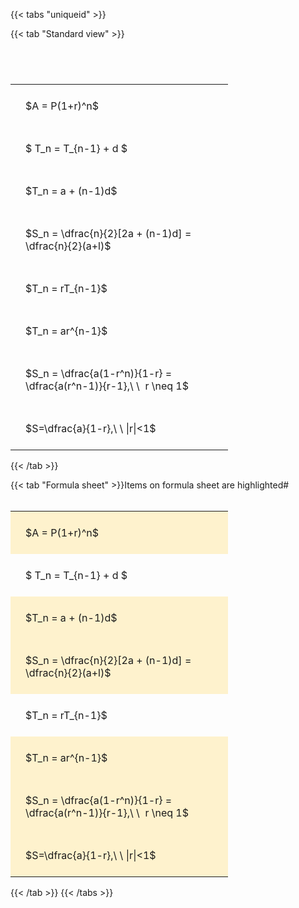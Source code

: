 ---
---

{{< tabs "uniqueid" >}}

{{< tab "Standard view" >}}

#  
<br>
<style type="text/css">
#T_02a09 th.col_heading {
  text-align: left;
  font-size: 1em;
}
#T_02a09 td {
  text-align: left;
  font-size: 1em;
  padding: 1.5em;
}
#T_02a09_row0_col0, #T_02a09_row1_col0, #T_02a09_row2_col0, #T_02a09_row3_col0, #T_02a09_row4_col0, #T_02a09_row5_col0, #T_02a09_row6_col0, #T_02a09_row7_col0 {
  width: 300px;
  white-space: pre-wrap;
}
</style>
<table id="T_02a09">
  <thead>
  </thead>
  <tbody>
    <tr>
      <td id="T_02a09_row0_col0" class="data row0 col0" >$A = P(1+r)^n$</td>
    </tr>
    <tr>
      <td id="T_02a09_row1_col0" class="data row1 col0" >$ T_n = T_{n-1} + d $</td>
    </tr>
    <tr>
      <td id="T_02a09_row2_col0" class="data row2 col0" >$T_n = a + (n-1)d$</td>
    </tr>
    <tr>
      <td id="T_02a09_row3_col0" class="data row3 col0" >$S_n = \dfrac{n}{2}[2a + (n-1)d] = \dfrac{n}{2}(a+l)$</td>
    </tr>
    <tr>
      <td id="T_02a09_row4_col0" class="data row4 col0" >$T_n = rT_{n-1}$</td>
    </tr>
    <tr>
      <td id="T_02a09_row5_col0" class="data row5 col0" >$T_n = ar^{n-1}$</td>
    </tr>
    <tr>
      <td id="T_02a09_row6_col0" class="data row6 col0" >$S_n = \dfrac{a(1-r^n)}{1-r} = \dfrac{a(r^n-1)}{r-1},\ \  r \neq 1$</td>
    </tr>
    <tr>
      <td id="T_02a09_row7_col0" class="data row7 col0" >$S=\dfrac{a}{1-r},\ \ |r|<1$</td>
    </tr>
  </tbody>
</table>
{{< /tab >}}

{{< tab "Formula sheet" >}}Items on formula sheet are highlighted#  
<br>
<style type="text/css">
#T_0607f th.col_heading {
  text-align: left;
  font-size: 1em;
}
#T_0607f td {
  text-align: left;
  font-size: 1em;
  padding: 1.5em;
}
#T_0607f_row0_col0, #T_0607f_row2_col0, #T_0607f_row3_col0, #T_0607f_row5_col0, #T_0607f_row6_col0, #T_0607f_row7_col0 {
  width: 300px;
  background-color: rgba(255,194,10, 0.2);
  white-space: pre-wrap;
}
#T_0607f_row1_col0, #T_0607f_row4_col0 {
  width: 300px;
  white-space: pre-wrap;
}
</style>
<table id="T_0607f">
  <thead>
  </thead>
  <tbody>
    <tr>
      <td id="T_0607f_row0_col0" class="data row0 col0" >$A = P(1+r)^n$</td>
    </tr>
    <tr>
      <td id="T_0607f_row1_col0" class="data row1 col0" >$ T_n = T_{n-1} + d $</td>
    </tr>
    <tr>
      <td id="T_0607f_row2_col0" class="data row2 col0" >$T_n = a + (n-1)d$</td>
    </tr>
    <tr>
      <td id="T_0607f_row3_col0" class="data row3 col0" >$S_n = \dfrac{n}{2}[2a + (n-1)d] = \dfrac{n}{2}(a+l)$</td>
    </tr>
    <tr>
      <td id="T_0607f_row4_col0" class="data row4 col0" >$T_n = rT_{n-1}$</td>
    </tr>
    <tr>
      <td id="T_0607f_row5_col0" class="data row5 col0" >$T_n = ar^{n-1}$</td>
    </tr>
    <tr>
      <td id="T_0607f_row6_col0" class="data row6 col0" >$S_n = \dfrac{a(1-r^n)}{1-r} = \dfrac{a(r^n-1)}{r-1},\ \  r \neq 1$</td>
    </tr>
    <tr>
      <td id="T_0607f_row7_col0" class="data row7 col0" >$S=\dfrac{a}{1-r},\ \ |r|<1$</td>
    </tr>
  </tbody>
</table>
{{< /tab >}}
{{< /tabs >}}